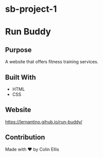 # sb-project-1
# Run Buddy

## Purpose
A website that offers fitness training services.

## Built With
* HTML
* CSS

## Website
https://lernantino.gihub.io/run-buddy/

## Contribution
Made with ❤️ by Colin Ellis
